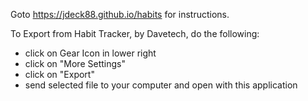 
Goto https://jdeck88.github.io/habits for instructions.


To Export from Habit Tracker, by Davetech, do the following: 
 * click on Gear Icon in lower right
 * click on "More Settings"
 * click on "Export"
 * send selected file to your computer and open with this application
